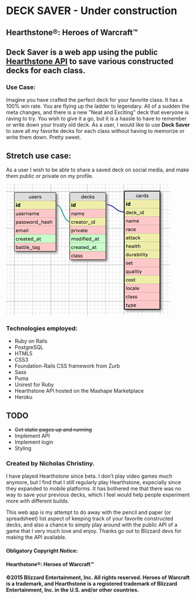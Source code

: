 # DECK SAVER - Under construction
## Hearthstone®: Heroes of Warcraft™

## Deck Saver is a web app using the public [Hearthstone API](http://hearthstoneapi.com/ "Hearthstone API") to save various constructed decks for each class.

### Use Case: 

Imagine you have crafted the perfect deck for your favorite class. It has a 100% win rate. You are flying up the ladder to legendary. All of a sudden the meta changes, and there is a new "Neat and Exciting" deck that everyone is raving to try. You wish to give it a go, but it is a hassle to have to remember or write down your trusty old deck. As a user, I would like to use **Deck Saver** to save all my favorite decks for each class without having to memorize or write them down. Pretty sweet.

## Stretch use case: 

As a user I wish to be able to share a saved deck on social media, and make them public or private on my profile. 

![Database Schema](/public/schema.png "Schema")

### Technologies employed:

* Ruby on Rails
* PostgreSQL
* HTML5
* CSS3
* Foundation-Rails CSS framework from Zurb
* Sass
* Puma
* Unirest for Ruby
* Hearthstone API hosted on the Mashape Marketplace
* Heroku

## TODO

* ~~Get static pages up and running~~
* Implement API
* Implement login
* Styling

### Created by Nicholas Christiny. 

I have played Hearthstone since beta. I don't play video games much anymore, but I find that I still regularly play Hearthstone, especially since they expanded to mobile platforms. It has bothered me that there was no way to save your previous decks, which I feel would help people experiment more with different builds. 

This web app is my attempt to do away with the pencil and paper (or spreadsheet) list aspect of keeping track of your favorite constructed decks, and also a chance to simply play around with the public API of a game that I very much love and enjoy. Thanks go out to Blizzard devs for making the API available. 

#### Obligatory Copyright Notice:

#### Hearthstone®: Heroes of Warcraft™
#### ©2015 Blizzard Entertainment, Inc. All rights reserved. Heroes of Warcraft is a trademark, and Hearthstone is a registered trademark of Blizzard Entertainment, Inc. in the U.S. and/or other countries.
